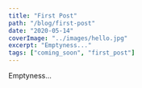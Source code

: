```yaml
---
title: "First Post"
path: "/blog/first-post"
date: "2020-05-14"
coverImage: "../images/hello.jpg"
excerpt: "Emptyness..."
tags: ["coming_soon", "first_post"]
---
```


Emptyness...
